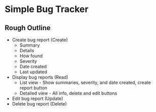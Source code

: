 # Simple Bug Tracker

## Rough Outline
- Create bug report (Create)
    - Summary
    - Details
    - How found
    - Severity
    - Date created
    - Last updated
- Display bug reports (Read)
    - List view - Show summaries, severity, and date created, create report button
    - Detailed view - All info, delete and edit buttons
- Edit bug report (Update)
- Delete bug report (Delete)